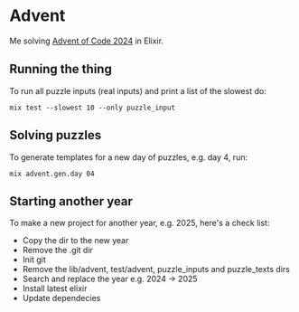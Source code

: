 # Advent

Me solving [Advent of Code 2024](https://adventofcode.com/2024) in Elixir.

## Running the thing

To run all puzzle inputs (real inputs) and print a list of the slowest do:

```
mix test --slowest 10 --only puzzle_input
```

## Solving puzzles

To generate templates for a new day of puzzles, e.g. day 4, run:

```
mix advent.gen.day 04
```

## Starting another year

To make a new project for another year, e.g. 2025, here's a check list:

* Copy the dir to the new year
* Remove the .git dir
* Init git
* Remove the lib/advent, test/advent, puzzle_inputs and puzzle_texts dirs
* Search and replace the year e.g. 2024 -> 2025
* Install latest elixir
* Update dependecies
